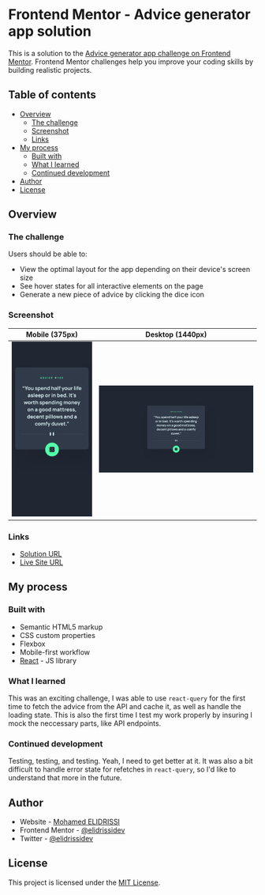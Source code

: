 # Frontend Mentor - Advice generator app solution

This is a solution to the [Advice generator app challenge on Frontend Mentor](https://www.frontendmentor.io/challenges/advice-generator-app-QdUG-13db). Frontend Mentor challenges help you improve your coding skills by building realistic projects.

## Table of contents

- [Overview](#overview)
  - [The challenge](#the-challenge)
  - [Screenshot](#screenshot)
  - [Links](#links)
- [My process](#my-process)
  - [Built with](#built-with)
  - [What I learned](#what-i-learned)
  - [Continued development](#continued-development)
- [Author](#author)
- [License](#license)

## Overview

### The challenge

Users should be able to:

- View the optimal layout for the app depending on their device's screen size
- See hover states for all interactive elements on the page
- Generate a new piece of advice by clicking the dice icon

### Screenshot

| Mobile (375px) | Desktop (1440px) |
| --- | --- |
| ![Mobile](./screenshot-mobile.png) | ![Desktop](./screenshot-desktop.png) |

### Links

- [Solution URL](https://github.com/elidrissidev/advice-generator-app)
- [Live Site URL](https://advice-generator-app-elidrissidev.vercel.app)

## My process

### Built with

- Semantic HTML5 markup
- CSS custom properties
- Flexbox
- Mobile-first workflow
- [React](https://reactjs.org/) - JS library

### What I learned

This was an exciting challenge, I was able to use `react-query` for the first time to fetch the advice from the API and cache it, as well as handle the loading state. This is also the first time I test my work properly by insuring I mock the neccessary parts, like API endpoints.

### Continued development

Testing, testing, and testing. Yeah, I need to get better at it. It was also a bit difficult to handle error state for refetches in `react-query`, so I'd like to understand that more in the future.

## Author

- Website - [Mohamed ELIDRISSI](https://elidrissi.dev)
- Frontend Mentor - [@elidrissidev](https://www.frontendmentor.io/profile/elidrissidev)
- Twitter - [@elidrissidev](https://www.twitter.com/elidrissidev)

## License

This project is licensed under the [MIT License](LICENSE).
